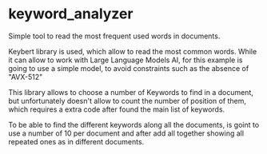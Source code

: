 # keyword_analyzer
Simple tool to read the most frequent used words in documents.




Keybert library is used, which allow to read the most common words. While it can allow to work with Large Language Models AI,
for this example is going to use a simple model, to avoid constraints such as the absence of "AVX-512"


This library allows to choose a number of Keywords to find in a document, 
but unfortunately doesn't allow to count the number of position of them, which requires a extra code after found the main list
of keywords.

To be able to find the different keywords along all the documents, is goint to use a number of 10 per document and after add all together
showing all repeated ones as in different documents.

